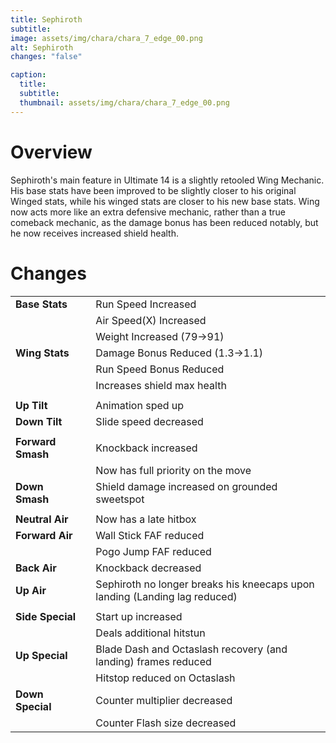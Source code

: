 ```yaml
---
title: Sephiroth
subtitle: 
image: assets/img/chara/chara_7_edge_00.png
alt: Sephiroth
changes: "false"

caption:
  title:
  subtitle: 
  thumbnail: assets/img/chara/chara_7_edge_00.png
---
```



# Overview 

Sephiroth's main feature in Ultimate 14 is a slightly retooled Wing Mechanic. His base stats have been improved to be slightly closer to his original Winged stats, while his winged stats are closer to his new base stats. Wing now acts more like an extra defensive mechanic, rather than a true comeback mechanic, as the damage bonus has been reduced notably, but he now receives increased shield health.

# Changes

| |  |  |
| :----------- | :-----: | ----------- |
| **Base Stats** | | Run Speed Increased |
| | | Air Speed(X) Increased |
| | | Weight Increased (79->91) |
| **Wing Stats** | | Damage Bonus Reduced (1.3->1.1) |
| | | Run Speed Bonus Reduced |
| | | Increases shield max health |
|  | |  |
| **Up Tilt** | | Animation sped up |
| **Down Tilt** | | Slide speed decreased |
|  | |  |
| **Forward Smash** | | Knockback increased |
| | | Now has full priority on the move |
| **Down Smash** | | Shield damage increased on grounded sweetspot |
|  | | |
| **Neutral Air** | | Now has a late hitbox |
| **Forward Air** | | Wall Stick FAF reduced |
| | | Pogo Jump FAF reduced |
| **Back Air** | | Knockback decreased |
| **Up Air** | | Sephiroth no longer breaks his kneecaps upon landing (Landing lag reduced) |
|  | | |
| **Side Special** | | Start up increased |
| | | Deals additional hitstun |
| **Up Special** | | Blade Dash and Octaslash recovery (and landing) frames reduced |
| | | Hitstop reduced on Octaslash |
| **Down Special** | | Counter multiplier decreased |
| | | Counter Flash size decreased |
